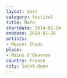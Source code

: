```yaml
---
layout: post
category: festival
title: Mofo
startdate: 2014-01-24
enddate: 2014-01-26
artists: 
- Messer Chups
place: 
- Mains d'Oeuvres
country: France
city: Saint-Ouen
---
```


